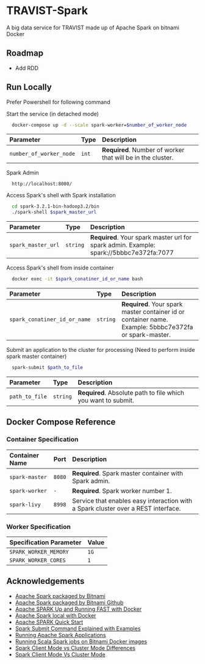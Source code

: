 # TRAVIST-Spark

A big data service for TRAVIST made up of Apache Spark on bitnami Docker

## Roadmap

- Add RDD

## Run Locally

Prefer Powershell for following command

Start the service (in detached mode)

```bash
  docker-compose up -d --scale spark-worker=$number_of_worker_node
```

| Parameter               | Type  | Description                                                 |
| :---------------------- | :---- | :---------------------------------------------------------- |
| `number_of_worker_node` | `int` | **Required**. Number of worker that will be in the cluster. |

Spark Admin

```http
  http://localhost:8080/
```

Access Spark's shell with Spark installation

```bash
  cd spark-3.2.1-bin-hadoop3.2/bin
  ./spark-shell $spark_master_url
```

| Parameter          | Type     | Description                                                                             |
| :----------------- | :------- | :-------------------------------------------------------------------------------------- |
| `spark_master_url` | `string` | **Required**. Your spark master url for spark admin. Example: spark://5bbbc7e372fa:7077 |

Access Spark's shell from inside container

```bash
  docker exec -it $spark_conatiner_id_or_name bash
```

| Parameter                    | Type     | Description                                                                                            |
| :--------------------------- | :------- | :----------------------------------------------------------------------------------------------------- |
| `spark_conatiner_id_or_name` | `string` | **Required**. Your spark master container id or container name. Example: 5bbbc7e372fa or spark-master. |

Submit an application to the cluster for processing (Need to perform inside spark master container)

```bash
  spark-submit $path_to_file
```

| Parameter      | Type     | Description                                                   |
| :------------- | :------- | :------------------------------------------------------------ |
| `path_to_file` | `string` | **Required**. Absolute path to file which you want to submit. |

## Docker Compose Reference

### Container Specification

| Container Name | Port   | Description                                                                       |
| :------------- | :----- | :-------------------------------------------------------------------------------- |
| `spark-master` | `8080` | **Required**. Spark master container with Spark admin.                            |
| `spark-worker` | `-`    | **Required**. Spark worker number 1.                                              |
| `spark-livy`   | `8998` | Service that enables easy interaction with a Spark cluster over a REST interface. |

### Worker Specification

| Specification Parameter | Value |
| :---------------------- | :---- |
| `SPARK_WORKER_MEMORY`   | `1G`  |
| `SPARK_WORKER_CORES`    | `1`   |

## Acknowledgements

- [Apache Spark packaged by Bitnami](https://hub.docker.com/r/bitnami/spark/)
- [Apache Spark packaged by Bitnami Github](https://github.com/bitnami/bitnami-docker-spark)
- [Apache SPARK Up and Running FAST with Docker](https://www.youtube.com/watch?v=Zr_FqYKC6Qc)
- [Apache Spark local with Docker](https://medium.com/@sarunyouwhangbunyapirat/apache-spark-%E0%B8%84%E0%B8%B7%E0%B8%AD%E0%B8%AD%E0%B8%B0%E0%B9%84%E0%B8%A3-%E0%B8%A7%E0%B8%B4%E0%B8%98%E0%B8%B5%E0%B8%95%E0%B8%B4%E0%B8%94%E0%B8%95%E0%B8%B1%E0%B9%89%E0%B8%87%E0%B9%81%E0%B8%A5%E0%B8%B0%E0%B8%97%E0%B8%94%E0%B8%A5%E0%B8%AD%E0%B8%87%E0%B8%9A%E0%B8%99-local-with-docker-f40c281bae8e)
- [Apache SPARK Quick Start](https://spark.apache.org/docs/latest/quick-start.html)
- [Spark Submit Command Explained with Examples](https://sparkbyexamples.com/spark/spark-submit-command/)
- [Running Apache Spark Applications](https://docs.cloudera.com/HDPDocuments/HDP3/HDP-3.1.0/running-spark-applications/content/running_sample_spark_2_x_applications.html)
- [Running Scala Spark jobs on Bitnami Docker images](https://www.youtube.com/watch?v=RQFyLfNBrCc)
- [Spark Client Mode vs Cluster Mode Differences](https://www.youtube.com/watch?v=uvup4DIzVZ8&t=30s)
- [Spark Client Mode Vs Cluster Mode](https://www.youtube.com/watch?v=RCyPU7fbxko)
